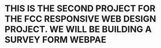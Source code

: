 # THIS IS THE SECOND PROJECT FOR THE FCC RESPONSIVE WEB DESIGN PROJECT. WE WILL BE BUILDING A SURVEY FORM WEBPAE